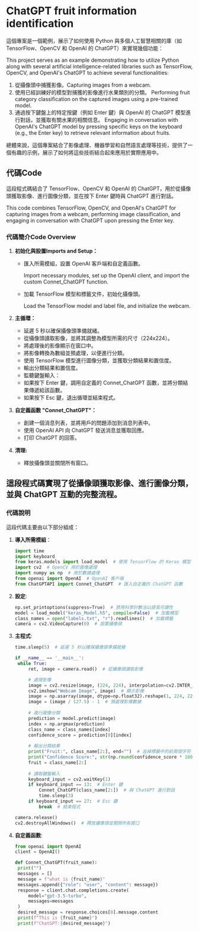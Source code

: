 # ChatGPT fruit information identification

這個專案是一個範例，展示了如何使用 Python 與多個人工智慧相關的庫（如 TensorFlow、OpenCV 和 OpenAI 的 ChatGPT）來實現幾個功能：

This project serves as an example demonstrating how to utilize Python along with several artificial intelligence-related libraries such as TensorFlow, OpenCV, and OpenAI's ChatGPT to achieve several functionalities:

1. 從攝像頭中捕獲影像。Capturing images from a webcam.
2. 使用已經訓練好的模型對捕獲的影像進行水果類別的分類。
   Performing fruit category classification on the captured images using a pre-trained model.
4. 通過按下鍵盤上的特定按鍵（例如 Enter 鍵）與 OpenAI 的 ChatGPT 模型進行對話，並獲取有關水果的相關信息。
   Engaging in conversation with OpenAI's ChatGPT model by pressing specific keys on the keyboard (e.g., the Enter key) to retrieve relevant information about fruits.

總體來說，這個專案結合了影像處理、機器學習和自然語言處理等技術，提供了一個有趣的示例，展示了如何將這些技術結合起來應用於實際應用中。

## 代碼Code

這段程式碼結合了 TensorFlow、OpenCV 和 OpenAI 的 ChatGPT，用於從攝像頭獲取影像、進行圖像分類，並在按下 Enter 鍵時與 ChatGPT 進行對話。

This code combines TensorFlow, OpenCV, and OpenAI's ChatGPT for capturing images from a webcam, performing image classification, and engaging in conversation with ChatGPT upon pressing the Enter key.

### 代碼簡介Code Overview

1. __初始化與設置Imports and Setup：__
   - 匯入所需模組，設置 OpenAI 客戶端和自定義函數。

     Import necessary modules, set up the OpenAI client, and import the custom Connet_ChatGPT function.
   - 加載 TensorFlow 模型和標籤文件，初始化攝像頭。

     Load the TensorFlow model and label file, and initialize the webcam.


2. __主循環：__
   - 延遲 5 秒以確保攝像頭準備就緒。
   - 從攝像頭讀取影像，並將其調整為模型所需的尺寸（224x224）。
   - 將處理後的影像顯示在窗口中。
   - 將影像轉換為數組並預處理，以便進行分類。
   - 使用 TensorFlow 模型進行圖像分類，並獲取分類結果和置信度。
   - 輸出分類結果和置信度。
   - 監聽鍵盤輸入：
   - 如果按下 Enter 鍵，調用自定義的 Connet_ChatGPT 函數，並將分類結果傳遞給該函數。
   - 如果按下 Esc 鍵，退出循環並結束程式。

3. __自定義函數 "Connet_ChatGPT"：__
   - 創建一個消息列表，並將用戶的問題添加到消息列表中。
   - 使用 OpenAI API 向 ChatGPT 發送消息並獲取回應。
   - 打印 ChatGPT 的回答。

4. __清理:__
   - 釋放攝像頭並關閉所有窗口。

這段程式碼實現了從攝像頭獲取影像、進行圖像分類，並與 ChatGPT 互動的完整流程。
---
### 代碼說明

這段代碼主要由以下部分組成：

1. **導入所需模組**：
   ```python
   import time
   import keyboard
   from keras.models import load_model  # 使用 TensorFlow 的 Keras 模型
   import cv2  # OpenCV 用於圖像處理
   import numpy as np  # 用於數據處理
   from openai import OpenAI  # OpenAI 客戶端
   from ChatGPTAPI import Connet_ChatGPT  # 匯入自定義的 ChatGPT 函數

2. __設定__:
   ```python
   np.set_printoptions(suppress=True)  # 禁用科學計數法以提高可讀性
   model = load_model("keras_Model.h5", compile=False)  # 加載模型
   class_names = open("labels.txt", "r").readlines()  # 加載標籤
   camera = cv2.VideoCapture(0)  # 設置攝像頭


3. __主程式__:
   ```python
   time.sleep(5)  # 延遲 5 秒以確保攝像頭準備就緒

   if __name__ == '__main__':
    while True:
        ret, image = camera.read()  # 從攝像頭讀取影像

        # 處理影像
        image = cv2.resize(image, (224, 224), interpolation=cv2.INTER_AREA)
        cv2.imshow("Webcam Image", image)  # 顯示影像
        image = np.asarray(image, dtype=np.float32).reshape(1, 224, 224, 3)
        image = (image / 127.5) - 1  # 預處理影像數據
        
        # 進行圖像分類
        prediction = model.predict(image)
        index = np.argmax(prediction)
        class_name = class_names[index]
        confidence_score = prediction[0][index]
        
        # 輸出分類結果
        print("Fruit:", class_name[2:], end="")  # 去掉標籤中的前兩個字符
        print("Confidence Score:", str(np.round(confidence_score * 100))[:-2], "%")
        fruit = class_name[2:]
    
        # 讀取鍵盤輸入
        keyboard_input = cv2.waitKey(1)
        if keyboard_input == 13:  # Enter 鍵
            Connet_ChatGPT(class_name[2:])  # 與 ChatGPT 進行對話
            time.sleep(3) 
        if keyboard_input == 27:  # Esc 鍵
            break  # 結束程式

   camera.release()
   cv2.destroyAllWindows()  # 釋放攝像頭並關閉所有窗口


4. __自定義函數__:
   ```python
   from openai import OpenAI
   client = OpenAI()

   def Connet_ChatGPT(fruit_name):
    print("")
    messages = []
    message = f"what is {fruit_name}"
    messages.append({"role": "user", "content": message})
    response = client.chat.completions.create(
        model="gpt-3.5-turbo",
        messages=messages
    )
    desired_message = response.choices[0].message.content
    print(f"This is {fruit_name}")
    print(f"ChatGPT:{desired_message}")

